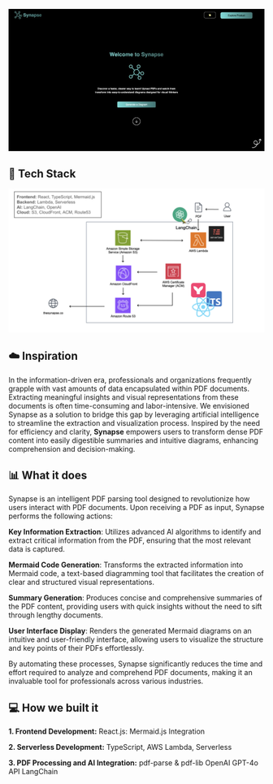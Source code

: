 ![main_page](./image/main-page.jpg)

## 🚀 Tech Stack
![architecture diagram](./image/architecture-diagram.png)

## ☁️ Inspiration
In the information-driven era, professionals and organizations frequently grapple with vast amounts of data encapsulated within PDF documents. Extracting meaningful insights and visual representations from these documents is often time-consuming and labor-intensive. We envisioned Synapse as a solution to bridge this gap by leveraging artificial intelligence to streamline the extraction and visualization process. Inspired by the need for efficiency and clarity, **Synapse** empowers users to transform dense PDF content into easily digestible summaries and intuitive diagrams, enhancing comprehension and decision-making.

## 📊 What it does
Synapse is an intelligent PDF parsing tool designed to revolutionize how users interact with PDF documents. Upon receiving a PDF as input, Synapse performs the following actions:

**Key Information Extraction**: Utilizes advanced AI algorithms to identify and extract critical information from the PDF, ensuring that the most relevant data is captured.

**Mermaid Code Generation**: Transforms the extracted information into Mermaid code, a text-based diagramming tool that facilitates the creation of clear and structured visual representations.

**Summary Generation**: Produces concise and comprehensive summaries of the PDF content, providing users with quick insights without the need to sift through lengthy documents.

**User Interface Display**: Renders the generated Mermaid diagrams on an intuitive and user-friendly interface, allowing users to visualize the structure and key points of their PDFs effortlessly.

By automating these processes, Synapse significantly reduces the time and effort required to analyze and comprehend PDF documents, making it an invaluable tool for professionals across various industries.

## 💻 How we built it
**1. Frontend Development:**
React.js:
Mermaid.js Integration

**2. Serverless Development:**
TypeScript, AWS Lambda, Serverless

**3. PDF Processing and AI Integration:**
pdf-parse & pdf-lib
OpenAI GPT-4o API
LangChain
